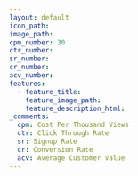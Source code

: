 ```yaml
---
layout: default
icon_path:
image_path:
cpm_number: 30
ctr_number:
sr_number:
cr_number:
acv_number:
features:
  - feature_title:
    feature_image_path:
    feature_description_html:
_comments:
  cpm: Cost Per Thousand Views
  ctr: Click Through Rate
  sr: Signup Rate
  cr: Conversion Rate
  acv: Average Customer Value
---
```



